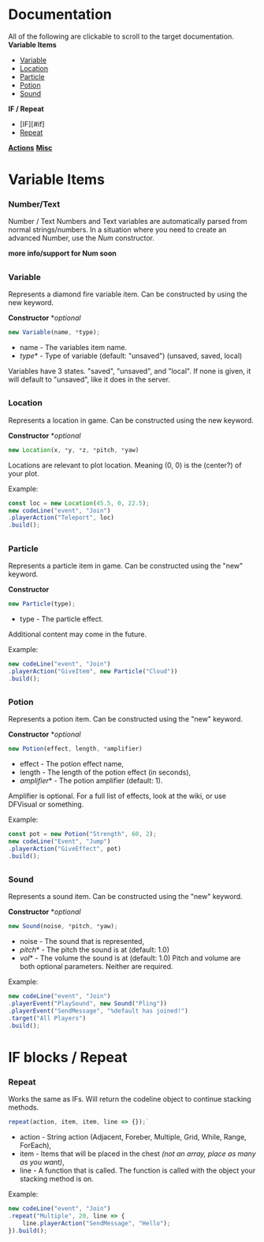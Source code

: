 # **Documentation**
All of the following are clickable to scroll to the target documentation.
**Variable Items**
- [Variable](#variable)
- [Location](#location)
- [Particle](#particle)
- [Potion](#potion)
- [Sound](#sound)

**IF / Repeat**
- [IF][#if]
- [Repeat](#repeat)

[**Actions**](#actions)
[**Misc**](#misc)

# **Variable Items**
### **Number/Text**
Number / Text Numbers and Text variables are automatically parsed from normal strings/numbers.
In a situation where you need to create an advanced Number, use the _Num_ constructor. 

**more info/support for Num soon**
##
### **Variable**

Represents a diamond fire variable item. Can be constructed by using the new keyword.

 **Constructor** **optional*
 ```js
 new Variable(name, *type);
 ```

 - name - The variables item name.
 - *type** - Type of variable (default: "unsaved") (unsaved, saved, local)
 
Variables have 3 states. "saved", "unsaved", and "local". If none is given, it will default to "unsaved", like it does in the server.
##

### **Location**
 Represents a location in game. Can be constructed using the new keyword. 
 
 **Constructor** **optional*
  ```js
new Location(x, *y, *z, *pitch, *yaw)
  ```
  
  Locations are relevant to plot location. Meaning (0, 0) is the (center?) of your plot. 
  
  Example:

```js
const loc = new Location(45.5, 0, 22.5);
new codeLine("event", "Join")
.playerAction("Teleport", loc)
.build();
```
##
### **Particle**
 Represents a particle item in game. Can be constructed using the "new" keyword. 
 
 **Constructor**
```js
new Particle(type);
```

 - type - The particle effect.

 Additional content may come in the future. 

Example:

```js
new codeLine("event", "Join")
.playerAction("GiveItem", new Particle("Cloud"))
.build();
```
##
### **Potion**

Represents a potion item. Can be constructed using the "new" keyword.

**Constructor** **optional*
```js
new Potion(effect, length, *amplifier)
```
 - effect - The potion effect name,
 - length - The length of the potion effect (in seconds),
 - *amplifier** - The potion amplifier (default: 1).

Amplifier is optional. For a full list of effects, look at the wiki, or use DFVisual or something.

Example:
```js
const pot = new Potion("Strength", 60, 2);
new codeLine("Event", "Jump")
.playerAction("GiveEffect", pot)
.build();
```
##
### **Sound**
Represents a sound item. Can be constructed using the "new" keyword.

 **Constructor** **optional*
 ```js
new Sound(noise, *pitch, *yaw);
  ```
 - noise - The sound that is represented,
 - *pitch** - The pitch the sound is at (default: 1.0)
 - *vol** - The volume the sound is at (default: 1.0)
 Pitch and volume are both optional parameters. Neither are required.
 
 Example:
```js
new codeLine("event", "Join")
.playerEvent("PlaySound", new Sound("Pling"))
.playerEvent("SendMessage", "%default has joined!")
.target("All Players")
.build();
```
##

# IF blocks / Repeat

### **Repeat** 

Works the same as IFs. Will return the codeline object to continue stacking methods. 

```js
repeat(action, item, item, line => {});` 
```

 - action - String action (Adjacent, Foreber, Multiple, Grid, While, Range, ForEach),
 - item - Items that will be placed in the chest *(not an array, place as many as you want)*,
 - line - A function that is called. The function is called with the object your stacking method is on.

 Example:

```js
new codeLine("event", "Join")
.repeat("Multiple", 20, line => {
    line.playerAction("SendMessage", "Hello");
}).build();
```


##



